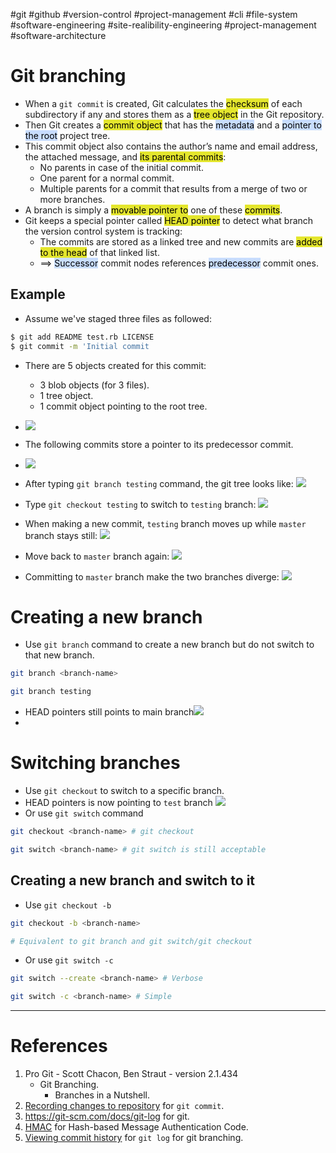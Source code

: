 #git #github #version-control #project-management #cli #file-system #software-engineering 
#site-realibility-engineering #project-management #software-architecture 

# Git branching
- When a `git commit` is created, Git calculates the <mark style="background: #e4e62d;">checksum</mark> of each subdirectory if any and stores them as a <mark style="background: #e4e62d;">tree object</mark> in the Git repository. 
- Then Git creates a <mark style="background: #e4e62d;">commit object</mark> that has the <mark style="background: #ADCCFFA6;">metadata</mark> and a <mark style="background: #ADCCFFA6;">pointer to the root</mark> project tree.
- This commit object also contains the author’s name and email address, the attached message, and <mark style="background: #e4e62d;">its parental commits</mark>:
	- No parents in case of the initial commit.
	- One parent for a normal commit.
	- Multiple parents for a commit that results from a merge of two or more branches.
- A branch is simply a <mark style="background: #e4e62d;">movable pointer to</mark> one of these <mark style="background: #e4e62d;">commits</mark>.
- Git keeps a special pointer called <mark style="background: #e4e62d;">HEAD pointer</mark> to detect what branch the version control system is tracking:
	- The commits are stored as a linked tree and new commits are <mark style="background: #e4e62d;">added to the head</mark> of that linked list.
	- $\implies$ <mark style="background: #ADCCFFA6;">Successor</mark> commit nodes references <mark style="background: #ADCCFFA6;">predecessor</mark> commit ones.
## Example
- Assume we've staged three files as followed:
```bash
$ git add README test.rb LICENSE
$ git commit -m 'Initial commit
```
- There are 5 objects created for this commit:
	- 3 blob objects (for 3 files).
	- 1 tree object.
	- 1 commit object pointing to the root tree.
- ![](Pasted%20image%2020241026133342.png)

- The following commits store a pointer to its predecessor commit.
- ![](Pasted%20image%2020241026135017.png)


- After typing `git branch testing` command, the git tree looks like: ![](Pasted%20image%2020241026141606.png)
- Type `git checkout testing` to switch to `testing` branch:  ![](Pasted%20image%2020241026141628.png)
- When making a new commit, `testing` branch moves up while `master` branch stays still: ![](Pasted%20image%2020241026142851.png)
- Move back to `master` branch again: ![](Pasted%20image%2020241026143140.png)
- Committing to `master` branch make the two branches diverge: ![](Pasted%20image%2020241026143906.png)
# Creating a new branch
- Use `git branch` command to create a new branch but do not switch to that new branch.
```bash
git branch <branch-name>

git branch testing
```
- HEAD pointers still points to main branch![](Pasted%20image%2020241026141340.png)
- 
# Switching branches
- Use `git checkout` to switch to a specific branch.
- HEAD pointers is now pointing to `test` branch ![](Pasted%20image%2020241026141447.png)
- Or use `git switch` command
```bash
git checkout <branch-name> # git checkout

git switch <branch-name> # git switch is still acceptable
```
## Creating a new branch and switch to it
- Use `git checkout -b`
```bash
git checkout -b <branch-name> 

# Equivalent to git branch and git switch/git checkout
```
- Or use `git switch -c` 
```bash
git switch --create <branch-name> # Verbose

git switch -c <branch-name> # Simple
```


---
# References
1. Pro Git - Scott Chacon, Ben Straut - version 2.1.434
	- Git Branching.
		- Branches in a Nutshell.
2. [Recording changes to repository](Recording%20changes%20to%20repository.md) for `git commit`.
3. https://git-scm.com/docs/git-log for git.
4. [HMAC](HMAC.md) for Hash-based Message Authentication Code.
5. [Viewing commit history](Viewing%20commit%20history.md) for `git log` for git branching.